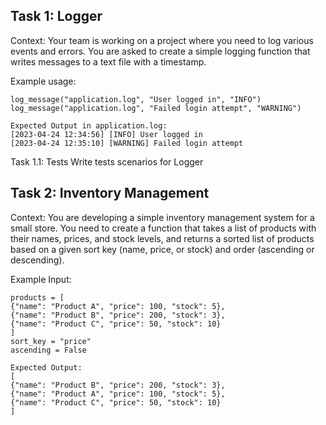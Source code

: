 ## Task 1: Logger

Context: Your team is working on a project where you need to log various events and errors.
You are asked to create a simple logging function that writes messages to a text file with a timestamp.

Example usage:
```
log_message("application.log", "User logged in", "INFO")
log_message("application.log", "Failed login attempt", "WARNING")

Expected Output in application.log:
[2023-04-24 12:34:56] [INFO] User logged in
[2023-04-24 12:35:10] [WARNING] Failed login attempt
```

Task 1.1: Tests
Write tests scenarios for Logger


## Task 2: Inventory Management

Context: You are developing a simple inventory management system for a small store.
You need to create a function that takes a list of products with their names, prices, and stock levels, and returns a sorted list of products based on a given sort key (name, price, or stock) and order (ascending or descending).

Example Input:
```
products = [
{"name": "Product A", "price": 100, "stock": 5},
{"name": "Product B", "price": 200, "stock": 3},
{"name": "Product C", "price": 50, "stock": 10}
]
sort_key = "price"
ascending = False

Expected Output:
[
{"name": "Product B", "price": 200, "stock": 3},
{"name": "Product A", "price": 100, "stock": 5},
{"name": "Product C", "price": 50, "stock": 10}
]
```
